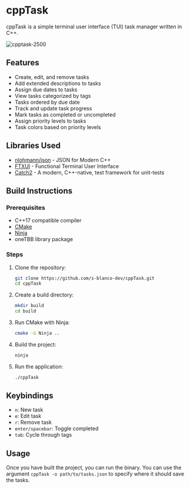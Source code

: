 # cppTask

cppTask is a simple terminal user interface (TUI) task manager written in C++.

![cpptask-2500](https://github.com/user-attachments/assets/6bd5ef79-3ff7-4ed9-8a3f-697092fe2fc1)

## Features

- Create, edit, and remove tasks
- Add extended descriptions to tasks
- Assign due dates to tasks
- View tasks categorized by tags
- Tasks ordered by due date
- Track and update task progress
- Mark tasks as completed or uncompleted
- Assign priority levels to tasks
- Task colors based on priority levels

## Libraries Used

- [nlohmann/json](https://github.com/nlohmann/json) - JSON for Modern C++
- [FTXUI](https://github.com/ArthurSonzogni/FTXUI) - Functional Terminal User Interface
- [Catch2](https://github.com/catchorg/Catch2) - A modern, C++-native, test framework for unit-tests

## Build Instructions

### Prerequisites

- C++17 compatible compiler
- [CMake](https://cmake.org/)
- [Ninja](https://ninja-build.org/)
- oneTBB library package

### Steps

1. Clone the repository:
   ```sh
   git clone https://github.com/s-blanco-dev/cppTask.git
   cd cppTask
   ```

2. Create a build directory:
   ```sh
   mkdir build
   cd build
   ```

3. Run CMake with Ninja:
   ```sh
   cmake -G Ninja ..
   ```

4. Build the project:
   ```sh
   ninja
   ```

5. Run the application:
   ```sh
   ./cppTask
   ```

## Keybindings

- `n`: New task
- `e`: Edit task
- `r`: Remove task
- `enter/spacebar`: Toggle completed
- `tab`: Cycle through tags

## Usage

Once you have built the project, you can run the binary. You can use the argument `cppTask -o path/to/tasks.json` to specify where it should save the tasks.
